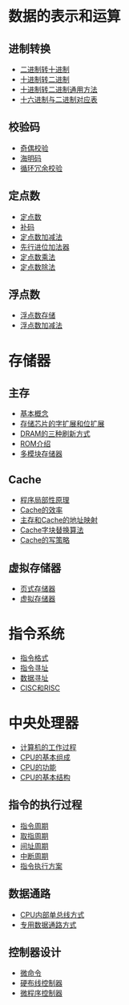 # 数据的表示和运算

## 进制转换
- <a href="ComputerOrganization/进制转换/二进制转十进制.md">二进制转十进制</a>
- <a href="ComputerOrganization/进制转换/十进制转二进制.md">十进制转二进制</a>
- <a href="ComputerOrganization/进制转换/十进制转二进制通用方法.md">十进制转二进制通用方法</a>
- <a href="ComputerOrganization/进制转换/十六进制与二进制对应表.md">十六进制与二进制对应表</a>

## 校验码
- <a href="ComputerOrganization/校验码/奇偶校验.md">奇偶校验</a>
- <a href="ComputerOrganization/校验码/海明码.md">海明码</a>
- <a href="ComputerOrganization/校验码/循环冗余校验.md">循环冗余校验</a>

## 定点数
- <a href="ComputerOrganization/定点数/定点数.md">定点数</a>
- <a href="ComputerOrganization/定点数/补码.md">补码</a>
- <a href="ComputerOrganization/定点数/定点数加减法.md">定点数加减法</a>
- <a href="ComputerOrganization/定点数/先行进位加法器.md">先行进位加法器</a>
- <a href="ComputerOrganization/定点数/定点数乘法.md">定点数乘法</a>
- <a href="ComputerOrganization/定点数/定点数除法.md">定点数除法</a>

## 浮点数
- <a href="ComputerOrganization/浮点数/浮点数存储.md">浮点数存储</a>
- <a href="ComputerOrganization/浮点数/浮点数加减法.md">浮点数加减法</a>

# 存储器

## 主存
- <a href="ComputerOrganization/存储器/基本概念.md">基本概念</a>
- <a href="ComputerOrganization/存储器/存储芯片的字扩展和位扩展.md">存储芯片的字扩展和位扩展</a>
- <a href="ComputerOrganization/存储器/DRAM的三种刷新方式.md">DRAM的三种刷新方式</a>
- <a href="ComputerOrganization/存储器/ROM介绍.md">ROM介绍</a>
- <a href="ComputerOrganization/存储器/多模块存储器.md">多模块存储器</a>

## Cache
- <a href="ComputerOrganization/存储器/程序局部性原理.md">程序局部性原理</a>
- <a href="ComputerOrganization/存储器/Cache的效率.md">Cache的效率</a>
- <a href="ComputerOrganization/存储器/主存和Cache的地址映射.md">主存和Cache的地址映射</a>
- <a href="ComputerOrganization/存储器/Cache字块替换算法.md">Cache字块替换算法</a>
- <a href="ComputerOrganization/存储器/Cache的写策略.md">Cache的写策略</a>

## 虚拟存储器
- <a href="ComputerOrganization/存储器/页式存储器.md">页式存储器</a>
- <a href="ComputerOrganization/存储器/虚拟存储器.md">虚拟存储器</a>

# 指令系统
- <a href="ComputerOrganization/指令/指令格式.md">指令格式</a>
- <a href="ComputerOrganization/指令/指令寻址.md">指令寻址</a>
- <a href="ComputerOrganization/指令/数据寻址.md">数据寻址</a>
- <a href="ComputerOrganization/指令/CISC和RISC.md">CISC和RISC</a>

# 中央处理器
- <a href="ComputerOrganization/CPU/计算机的工作过程.md">计算机的工作过程</a>
- <a href="ComputerOrganization/CPU/CPU的基本组成.md">CPU的基本组成</a>
- <a href="ComputerOrganization/CPU/CPU的功能.md">CPU的功能</a>
- <a href="ComputerOrganization/CPU/CPU的基本结构.md">CPU的基本结构</a>
## 指令的执行过程
- <a href="ComputerOrganization/CPU/指令周期.md">指令周期</a>
- <a href="ComputerOrganization/CPU/取指周期.md">取指周期</a>
- <a href="ComputerOrganization/CPU/间址周期.md">间址周期</a>
- <a href="ComputerOrganization/CPU/中断周期.md">中断周期</a>
- <a href="ComputerOrganization/CPU/指令执行方案.md">指令执行方案</a>
## 数据通路
- <a href="ComputerOrganization/CPU/CPU内部单总线方式.md">CPU内部单总线方式</a>
- <a href="ComputerOrganization/CPU/专用数据通路方式.md">专用数据通路方式</a>
## 控制器设计
- <a href="ComputerOrganization/CPU/微命令.md">微命令</a>
- <a href="ComputerOrganization/CPU/硬布线控制器.md">硬布线控制器</a>
- <a href="ComputerOrganization/CPU/微程序控制器.md">微程序控制器</a>

